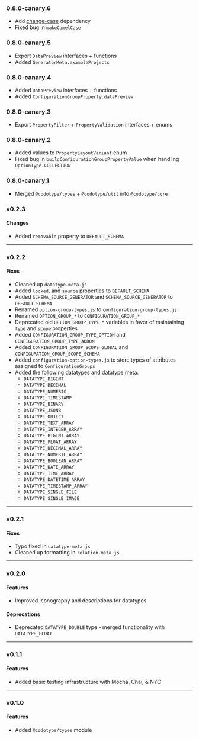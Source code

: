 ### 0.8.0-canary.6

- Add [change-case](https://www.npmjs.com/package/change-case) dependency
- Fixed bug in `makeCamelCase`

### 0.8.0-canary.5

- Export `DataPreview` interfaces + functions
- Added `GeneratorMeta.exampleProjects`

### 0.8.0-canary.4

- Added `DataPreview` interfaces + functions
- Added `ConfigurationGroupProperty.dataPreview`

### 0.8.0-canary.3

- Export `PropertyFilter` + `PropertyValidation` interfaces + enums

### 0.8.0-canary.2

- Added values to `PropertyLayoutVariant` enum
- Fixed bug in `buildConfigurationGroupPropertyValue` when handling `OptionType.COLLECTION`

### 0.8.0-canary.1

- Merged `@codotype/types` + `@codotype/util` into `@codotype/core`

### v0.2.3

#### Changes

- Added `removable` property to `DEFAULT_SCHEMA`

---

### v0.2.2

#### Fixes

- Cleaned up `datatype-meta.js`
- Added `locked`, and `source` properties to `DEFAULT_SCHEMA`
- Added `SCHEMA_SOURCE_GENERATOR` and `SCHEMA_SOURCE_GENERATOR` to `DEFAULT_SCHEMA`
- Renamed `option-group-types.js` to `configuration-group-types.js`
- Renamed `OPTION_GROUP_*` to `CONFIGURATION_GROUP_*`
- Deprecated old `OPTION_GROUP_TYPE_*` variables in favor of maintaining `type` and `scope` properties
- Added `CONFIGURATION_GROUP_TYPE_OPTION` and `CONFIGURATION_GROUP_TYPE_ADDON`
- Added `CONFIGURATION_GROUP_SCOPE_GLOBAL` and `CONFIGURATION_GROUP_SCOPE_SCHEMA`
- Added `configuration-option-types.js` to store types of attributes assigned to `ConfigurationGroups`
- Added the following datatypes and datatype meta:
  - `DATATYPE_BIGINT`
  - `DATATYPE_DECIMAL`
  - `DATATYPE_NUMERIC`
  - `DATATYPE_TIMESTAMP`
  - `DATATYPE_BINARY`
  - `DATATYPE_JSONB`
  - `DATATYPE_OBJECT`
  - `DATATYPE_TEXT_ARRAY`
  - `DATATYPE_INTEGER_ARRAY`
  - `DATATYPE_BIGINT_ARRAY`
  - `DATATYPE_FLOAT_ARRAY`
  - `DATATYPE_DECIMAL_ARRAY`
  - `DATATYPE_NUMERIC_ARRAY`
  - `DATATYPE_BOOLEAN_ARRAY`
  - `DATATYPE_DATE_ARRAY`
  - `DATATYPE_TIME_ARRAY`
  - `DATATYPE_DATETIME_ARRAY`
  - `DATATYPE_TIMESTAMP_ARRAY`
  - `DATATYPE_SINGLE_FILE`
  - `DATATYPE_SINGLE_IMAGE`

---

### v0.2.1

#### Fixes

- Typo fixed in `datatype-meta.js`
- Cleaned up formatting in `relation-meta.js`

---

### v0.2.0

#### Features

- Improved iconography and descriptions for datatypes

#### Deprecations

- Deprecated `DATATYPE_DOUBLE` type - merged functionality with `DATATYPE_FLOAT`

---

### v0.1.1

#### Features

- Added basic testing infrastructure with Mocha, Chai, & NYC

---

### v0.1.0

#### Features

- Added `@codotype/types` module
